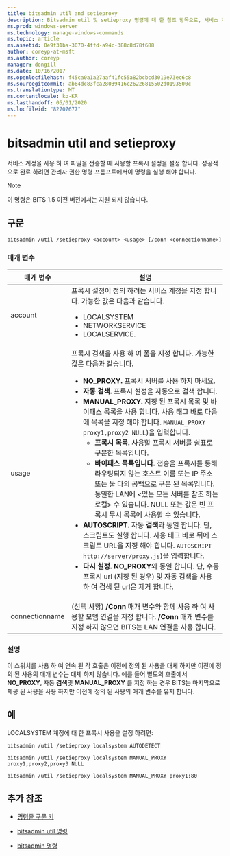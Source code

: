 ```yaml
---
title: bitsadmin util and setieproxy
description: Bitsadmin util 및 setieproxy 명령에 대 한 참조 항목으로, 서비스 계정을 사용 하 여 파일을 전송할 때 사용할 프록시 설정을 설정 합니다.
ms.prod: windows-server
ms.technology: manage-windows-commands
ms.topic: article
ms.assetid: 0e9f31ba-3070-4ffd-a94c-388c8d78f688
author: coreyp-at-msft
ms.author: coreyp
manager: dongill
ms.date: 10/16/2017
ms.openlocfilehash: f45ca0a1a27aaf41fc55a82bcbcd3019e73ec6c8
ms.sourcegitcommit: ab64dc83fca28039416c26226815502d0193500c
ms.translationtype: MT
ms.contentlocale: ko-KR
ms.lasthandoff: 05/01/2020
ms.locfileid: "82707677"
---
```

# <a name="bitsadmin-util-and-setieproxy"></a>bitsadmin util and setieproxy

서비스 계정을 사용 하 여 파일을 전송할 때 사용할 프록시 설정을 설정 합니다. 성공적으로 완료 하려면 관리자 권한 명령 프롬프트에서이 명령을 실행 해야 합니다.

> [!NOTE]
> 이 명령은 BITS 1.5 이전 버전에서는 지원 되지 않습니다.

## <a name="syntax"></a>구문

```
bitsadmin /util /setieproxy <account> <usage> [/conn <connectionname>]
```

### <a name="parameters"></a>매개 변수

| 매개 변수 | 설명 |
| --------- | ---------- |
| account | 프록시 설정이 정의 하려는 서비스 계정을 지정 합니다. 가능한 값은 다음과 같습니다.<ul><li>LOCALSYSTEM</li><li>   NETWORKSERVICE</li><li>LOCALSERVICE.</li></ul> |
| usage | 프록시 검색을 사용 하 여 폼을 지정 합니다. 가능한 값은 다음과 같습니다.<ul><li>**NO_PROXY.** 프록시 서버를 사용 하지 마세요.</li><li>**자동 검색.** 프록시 설정을 자동으로 검색 합니다.</li><li>**MANUAL_PROXY.** 지정 된 프록시 목록 및 바이패스 목록을 사용 합니다. 사용 태그 바로 다음에 목록을 지정 해야 합니다. `MANUAL_PROXY proxy1,proxy2 NULL`)을 입력합니다.<ul><li>**프록시 목록.** 사용할 프록시 서버를 쉼표로 구분한 목록입니다.</li><li>**바이패스 목록입니다.** 전송을 프록시를 통해 라우팅되지 않는 호스트 이름 또는 IP 주소 또는 둘 다의 공백으로 구분 된 목록입니다. 동일한 LAN에 \<있는 모든 서버를 참조 하는 로컬> 수 있습니다. NULL 또는 값은 빈 프록시 무시 목록에 사용할 수 있습니다.</li></ul><li>**AUTOSCRIPT.** 자동 **검색**과 동일 합니다. 단, 스크립트도 실행 합니다. 사용 태그 바로 뒤에 스크립트 URL을 지정 해야 합니다. `AUTOSCRIPT http://server/proxy.js`)을 입력합니다.</li><li>**다시 설정.** **NO_PROXY**와 동일 합니다. 단, 수동 프록시 url (지정 된 경우) 및 자동 검색을 사용 하 여 검색 된 url은 제거 합니다.</li></ul> |
| connectionname | (선택 사항) **/Conn** 매개 변수와 함께 사용 하 여 사용할 모뎀 연결을 지정 합니다. **/Conn** 매개 변수를 지정 하지 않으면 BITS는 LAN 연결을 사용 합니다. |

### <a name="remarks"></a>설명

이 스위치를 사용 하 여 연속 된 각 호출은 이전에 정의 된 사용을 대체 하지만 이전에 정의 된 사용의 매개 변수는 대체 하지 않습니다. 예를 들어 별도의 호출에서 **NO_PROXY**, 자동 **검색**및 **MANUAL_PROXY** 를 지정 하는 경우 BITS는 마지막으로 제공 된 사용을 사용 하지만 이전에 정의 된 사용의 매개 변수를 유지 합니다.

## <a name="examples"></a>예

LOCALSYSTEM 계정에 대 한 프록시 사용을 설정 하려면:

```
bitsadmin /util /setieproxy localsystem AUTODETECT
```

```
bitsadmin /util /setieproxy localsystem MANUAL_PROXY proxy1,proxy2,proxy3 NULL
```

```
bitsadmin /util /setieproxy localsystem MANUAL_PROXY proxy1:80
```

## <a name="additional-references"></a>추가 참조

- [명령줄 구문 키](command-line-syntax-key.md)

- [bitsadmin util 명령](bitsadmin-util.md)

- [bitsadmin 명령](bitsadmin.md)
